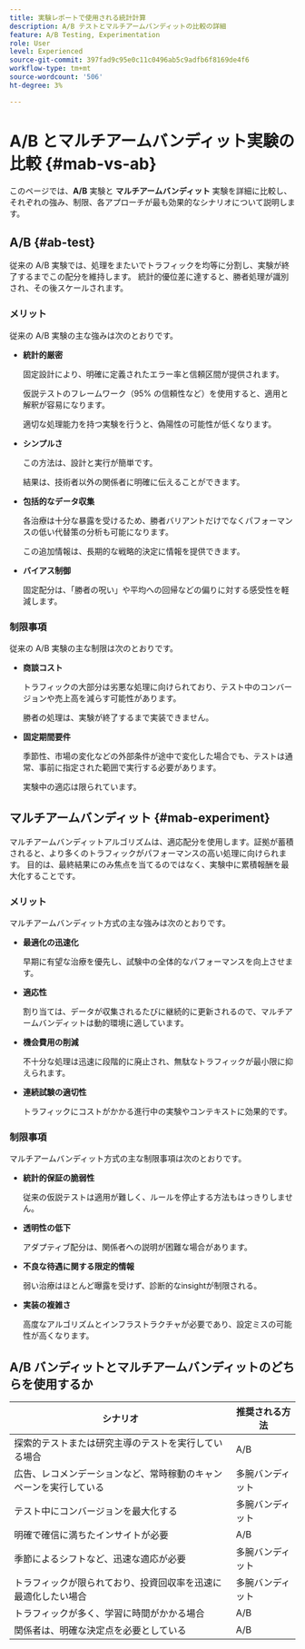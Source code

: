```yaml
---
title: 実験レポートで使用される統計計算
description: A/B テストとマルチアームバンディットの比較の詳細
feature: A/B Testing, Experimentation
role: User
level: Experienced
source-git-commit: 397fad9c95e0c11c0496ab5c9adfb6f8169de4f6
workflow-type: tm+mt
source-wordcount: '506'
ht-degree: 3%

---
```


# A/B とマルチアームバンディット実験の比較 {#mab-vs-ab}

<!--
>[!CONTEXTUALHELP]
>id="ajo_ab_test_mab"
>title="Experiment type"
>abstract="Experiment type determines how traffic is allocated between treatments during your test. Choose the method that best aligns with your goals:</br>
>
>* **A/B Experiment**: Splits traffic as you define between treatments and measures performance until results are statistically significant. Best for learning which treatment performs better in a controlled comparison.
>
>* **Multi-armed Bandit**: Shifts traffic toward higher-performing treatments as data is collected, balancing speed and optimization. Useful when you want to maximize conversions during the experiment.
>
>* **Bring your own Multi-armed Bandit**: Use your own algorithm to decide traffic allocation, giving you flexibility if you have a custom model or strategy."
-->

このページでは、**A/B** 実験と **マルチアームバンディット** 実験を詳細に比較し、それぞれの強み、制限、各アプローチが最も効果的なシナリオについて説明します。

## A/B {#ab-test}

従来の A/B 実験では、処理をまたいでトラフィックを均等に分割し、実験が終了するまでこの配分を維持します。 統計的優位差に達すると、勝者処理が識別され、その後スケールされます。

### メリット

従来の A/B 実験の主な強みは次のとおりです。

* **統計的厳密**

  固定設計により、明確に定義されたエラー率と信頼区間が提供されます。

  仮説テストのフレームワーク（95% の信頼性など）を使用すると、適用と解釈が容易になります。

  適切な処理能力を持つ実験を行うと、偽陽性の可能性が低くなります。

* **シンプルさ**

  この方法は、設計と実行が簡単です。

  結果は、技術者以外の関係者に明確に伝えることができます。

* **包括的なデータ収集**

  各治療は十分な暴露を受けるため、勝者バリアントだけでなくパフォーマンスの低い代替策の分析も可能になります。

  この追加情報は、長期的な戦略的決定に情報を提供できます。

* **バイアス制御**

  固定配分は、「勝者の呪い」や平均への回帰などの偏りに対する感受性を軽減します。

### 制限事項

従来の A/B 実験の主な制限は次のとおりです。

* **商談コスト**

  トラフィックの大部分は劣悪な処理に向けられており、テスト中のコンバージョンや売上高を減らす可能性があります。

  勝者の処理は、実験が終了するまで実装できません。

* **固定期間要件**

  季節性、市場の変化などの外部条件が途中で変化した場合でも、テストは通常、事前に指定された範囲で実行する必要があります。

  実験中の適応は限られています。

## マルチアームバンディット {#mab-experiment}

マルチアームバンディットアルゴリズムは、適応配分を使用します。証拠が蓄積されると、より多くのトラフィックがパフォーマンスの高い処理に向けられます。 目的は、最終結果にのみ焦点を当てるのではなく、実験中に累積報酬を最大化することです。

### メリット

マルチアームバンディット方式の主な強みは次のとおりです。

* **最適化の迅速化**

  早期に有望な治療を優先し、試験中の全体的なパフォーマンスを向上させます。

* **適応性**

  割り当ては、データが収集されるたびに継続的に更新されるので、マルチアームバンディットは動的環境に適しています。

* **機会費用の削減**

  不十分な処理は迅速に段階的に廃止され、無駄なトラフィックが最小限に抑えられます。

* **連続試験の適切性**

  トラフィックにコストがかかる進行中の実験やコンテキストに効果的です。

### 制限事項

マルチアームバンディット方式の主な制限事項は次のとおりです。

* **統計的保証の脆弱性**

  従来の仮説テストは適用が難しく、ルールを停止する方法もはっきりしません。

* **透明性の低下**

  アダプティブ配分は、関係者への説明が困難な場合があります。

* **不良な待遇に関する限定的情報**

  弱い治療はほとんど曝露を受けず、診断的なinsightが制限される。

* **実装の複雑さ**

  高度なアルゴリズムとインフラストラクチャが必要であり、設定ミスの可能性が高くなります。

## A/B バンディットとマルチアームバンディットのどちらを使用するか

| シナリオ | 推奨される方法 |
|-|-|
| 探索的テストまたは研究主導のテストを実行している場合 | A/B |
| 広告、レコメンデーションなど、常時稼動のキャンペーンを実行している | 多腕バンディット |
| テスト中にコンバージョンを最大化する | 多腕バンディット |
| 明確で確信に満ちたインサイトが必要 | A/B |
| 季節によるシフトなど、迅速な適応が必要 | 多腕バンディット |
| トラフィックが限られており、投資回収率を迅速に最適化したい場合 | 多腕バンディット |
| トラフィックが多く、学習に時間がかかる場合 | A/B |
| 関係者は、明確な決定点を必要としている | A/B |

